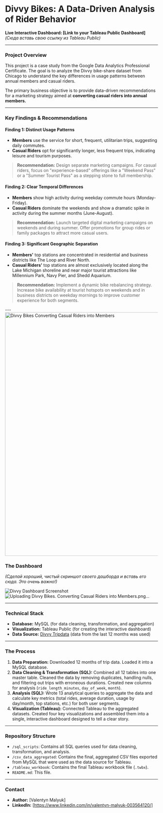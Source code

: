 # Divvy Bikes: A Data-Driven Analysis of Rider Behavior

**Live Interactive Dashboard: [Link to your Tableau Public Dashboard]** 
*(Сюда вставь свою ссылку из Tableau Public)*

---

### Project Overview

This project is a case study from the Google Data Analytics Professional Certificate. The goal is to analyze the Divvy bike-share dataset from Chicago to understand the key differences in usage patterns between annual members and casual riders. 

The primary business objective is to provide data-driven recommendations for a marketing strategy aimed at **converting casual riders into annual members.**

---

### Key Findings & Recommendations

#### Finding 1: Distinct Usage Patterns
- **Members** use the service for short, frequent, utilitarian trips, suggesting daily commutes.
- **Casual Riders** opt for significantly longer, less frequent trips, indicating leisure and tourism purposes.

> **Recommendation:** Design separate marketing campaigns. For casual riders, focus on "experience-based" offerings like a "Weekend Pass" or a "Summer Tourist Pass" as a stepping stone to full membership.

#### Finding 2: Clear Temporal Differences
- **Members** show high activity during weekday commute hours (Monday-Friday).
- **Casual Riders** dominate the weekends and show a dramatic spike in activity during the summer months (June-August).

> **Recommendation:** Launch targeted digital marketing campaigns on weekends and during summer. Offer promotions for group rides or family packages to attract more casual users.

#### Finding 3: Significant Geographic Separation
- **Members'** top stations are concentrated in residential and business districts like The Loop and River North.
- **Casual Riders'** top stations are almost exclusively located along the Lake Michigan shoreline and near major tourist attractions like Millennium Park, Navy Pier, and Shedd Aquarium.

> **Recommendation:** Implement a dynamic bike rebalancing strategy. Increase bike availability at tourist hotspots on weekends and in business districts on weekday mornings to improve customer experience for both segments.

---<img width="1003" height="802" alt="Divvy Bikes  Converting Casual Riders into Members" src="https://github.com/user-attachments/assets/dbe4c691-f070-4b24-b60e-a12c973a2d4f" />


### The Dashboard

*(Сделай хороший, чистый скриншот своего дашборда и вставь его сюда. Это очень важно!)*

![Divvy Dashboard Screenshot](link_to_your_screenshot.png) 
![Uploading Divvy Bikes. Converting Casual Riders into Members.png…]()

---

### Technical Stack

*   **Database:** MySQL (for data cleaning, transformation, and aggregation)
*   **Visualization:** Tableau Public (for creating the interactive dashboard)
*   **Data Source:** [Divvy Tripdata](https://divvy-tripdata.s3.amazonaws.com/index.html) (data from the last 12 months was used)

---

### The Process

1.  **Data Preparation:** Downloaded 12 months of trip data. Loaded it into a MySQL database.
2.  **Data Cleaning & Transformation (SQL):** Combined all 12 tables into one master table. Cleaned the data by removing duplicates, handling nulls, and filtering out trips with erroneous durations. Created new columns for analysis (`ride_length_minutes`, `day_of_week`, `month`).
3.  **Analysis (SQL):** Wrote 13 analytical queries to aggregate the data and calculate key metrics (total rides, average duration, usage by day/month, top stations, etc.) for both user segments.
4.  **Visualization (Tableau):** Connected Tableau to the aggregated datasets. Created four key visualizations and assembled them into a single, interactive dashboard designed to tell a clear story.

---

### Repository Structure

-   `/sql_scripts`: Contains all SQL queries used for data cleaning, transformation, and analysis.
-   `/csv_data_aggregated`: Contains the final, aggregated CSV files exported from MySQL that were used as the data source for Tableau.
-   `/tableau_workbook`: Contains the final Tableau workbook file (`.twbx`).
-   `README.md`: This file.

---

### Contact

*   **Author:** [Valentyn Malyuk]
*   **LinkedIn:** [https://www.linkedin.com/in/valentyn-malyuk-003564120/]
